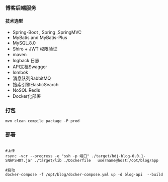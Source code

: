 ### 博客后端服务

#### 技术选型
- Spring-Boot , Spring ,SpringMVC
- MyBatis and MyBatis-Plus
- MySQL.8.0
- Shiro + JWT 权限验证
- maven 
- logback 日志
- API文档Swagger
- lombok 
- 消息队列RabbitMQ
- 搜索引擎ElasticSearch
- NoSQL Redis
- Docker化部署


### 打包
```shell script
mvn clean compile package -P prod
```

### 部署
```shell script

#上传 
rsync -vcr --progress -e "ssh -p 端口" ./target/hdj-blog-0.0.1-SNAPSHOT.jar ./target/lib ./Dockerfile   username@host:/opt/blog/app 

#启动
docker-compose -f /opt/blog/docker-compose.yml up -d blog-api  --build
```